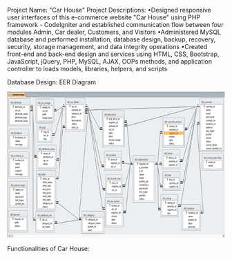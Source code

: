 Project Name: "Car House"
Project Descriptions:
•Designed responsive user interfaces of this e-commerce website "Car House" using PHP framework - CodeIgniter and established communication flow between four modules Admin, Car dealer, Customers, and Visitors
•Administered MySQL database and performed installation, database design, backup, recovery, security, storage management, and data integrity operations
•Created front-end and back-end design and services using HTML, CSS, Bootstrap, JavaScript, jQuery, PHP, MySQL, AJAX, OOPs methods, and application controller to loads models, libraries, helpers, and scripts

Database Design: EER Diagram

![alt text](https://github.com/AkshayKumarGadiya/Car_House/blob/main/user_interfaces/relationship.png?raw=true)

Functionalities of Car House:
